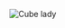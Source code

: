 ![Cube lady](https://github.com/jackaperkins/perlinpilgrim/tree/master/Assets/Resources/cubelady.png?raw=true)
